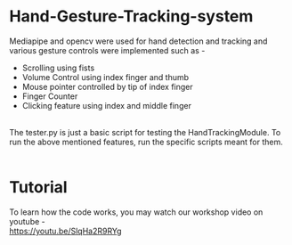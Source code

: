 # Hand-Gesture-Tracking-system

Mediapipe and opencv were used for hand detection and tracking and various gesture controls were implemented such as - <br/>
* Scrolling using fists
* Volume Control using index finger and thumb
* Mouse pointer controlled by tip of index finger
* Finger Counter
* Clicking feature using index and middle finger

<br/>
The tester.py is just a basic script for testing the HandTrackingModule. To run the above mentioned features, run the specific scripts meant for them.
<br/>
<br/>

# Tutorial

To learn how the code works, you may watch our workshop video on youtube - <br/>
<https://youtu.be/SlqHa2R9RYg>
